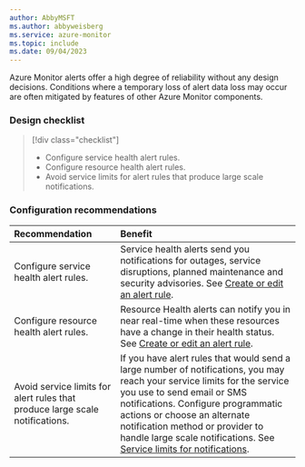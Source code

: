 ```yaml
---
author: AbbyMSFT
ms.author: abbyweisberg
ms.service: azure-monitor
ms.topic: include
ms.date: 09/04/2023
---
```


Azure Monitor alerts offer a high degree of reliability without any design decisions. Conditions where a temporary loss of alert data loss may occur are often mitigated by features of other Azure Monitor components.

### Design checklist

> [!div class="checklist"]
> * Configure service health alert rules.
> * Configure resource health alert rules.
> * Avoid service limits for alert rules that produce large scale notifications.
 
### Configuration recommendations

| Recommendation | Benefit |
|:---------------|:--------|
| Configure service health alert rules. | Service health alerts send you notifications for outages, service disruptions, planned maintenance and security advisories. See [Create or edit an alert rule](../alerts/alerts-create-new-alert-rule.md). |
| Configure resource health alert rules. | Resource Health alerts can notify you in near real-time when these resources have a change in their health status. See [Create or edit an alert rule](../alerts/alerts-create-new-alert-rule.md). |
| Avoid service limits for alert rules that produce large scale notifications. | If you have alert rules that would send a large number of notifications, you may reach your service limits for the service you use to send email or SMS notifications. Configure programmatic actions or choose an alternate notification method or provider to handle large scale notifications. See [Service limits for notifications](../alerts/action-groups.md#service-limits-for-notifications). |

